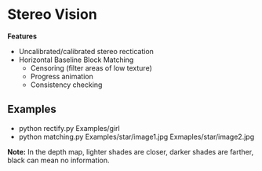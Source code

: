 # Stereo Vision

__Features__
* Uncalibrated/calibrated stereo rectication
* Horizontal Baseline Block Matching
	* Censoring (filter areas of low texture)
	* Progress animation
	* Consistency checking

## Examples

* python rectify.py Examples/girl
* python matching.py Examples/star/image1.jpg Exmaples/star/image2.jpg

__Note:__ In the depth map, lighter shades are closer, darker shades are farther, black can mean no information.
